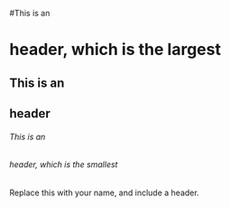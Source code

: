 #This is an <h1> header, which is the largest
## This is an <h2> header
###### This is an <h6> header, which is the smallest
Replace this with your name, and include a header.

